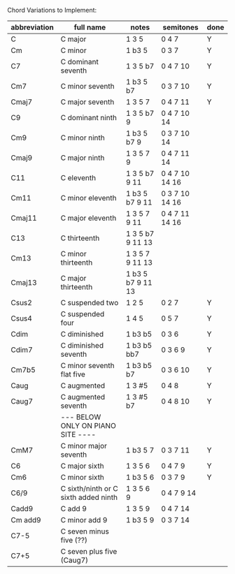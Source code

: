 Chord Variations to Implement:

| abbreviation | full name                            | notes             | semitones      | done |
|--------------|--------------------------------------|-------------------|----------------|------|
| C            | C major                              | 1 3 5             | 0 4 7          | Y    |
| Cm           | C minor                              | 1 b3 5            | 0 3 7          | Y    |
| C7           | C dominant seventh                   | 1 3 5 b7          | 0 4 7 10       | Y    |
| Cm7          | C minor seventh                      | 1 b3 5 b7         | 0 3 7 10       | Y    |
| Cmaj7        | C major seventh                      | 1 3 5 7           | 0 4 7 11       | Y    |
| C9           | C dominant ninth                     | 1 3 5 b7 9        | 0 4 7 10 14    |
| Cm9          | C minor ninth                        | 1 b3 5 b7 9       | 0 3 7 10 14    |
| Cmaj9        | C major ninth                        | 1 3 5 7 9         | 0 4 7 11 14    |
| C11          | C eleventh                           | 1 3 5 b7 9 11     | 0 4 7 10 14 16 |
| Cm11         | C minor eleventh                     | 1 b3 5 b7 9 11    | 0 3 7 10 14 16 |
| Cmaj11       | C major eleventh                     | 1 3 5 7 9 11      | 0 4 7 11 14 16 |
| C13          | C thirteenth                         | 1 3 5 b7 9 11 13  |
| Cm13         | C minor thirteenth                   | 1 3 5 7 9 11 13   |
| Cmaj13       | C major thirteenth                   | 1 b3 5 b7 9 11 13 |
| Csus2        | C suspended two                      | 1 2 5             | 0 2 7          | Y    |
| Csus4        | C suspended four                     | 1 4 5             | 0 5 7          | Y    |
| Cdim         | C diminished                         | 1 b3 b5           | 0 3 6          | Y    |
| Cdim7        | C diminished seventh                 | 1 b3 b5 bb7       | 0 3 6 9        | Y    |
| Cm7b5        | C minor seventh flat five            | 1 b3 b5 b7        | 0 3 6 10       | Y    |
| Caug         | C augmented                          | 1 3 #5            | 0 4 8          | Y    |
| Caug7        | C augmented seventh                  | 1 3 #5 b7         | 0 4 8 10       | Y    |
|              | --- BELOW ONLY ON PIANO SITE ----    |                   |
| CmM7         | C minor major seventh                | 1 b3 5 7          | 0 3 7 11       | Y    |
| C6           | C major sixth                        | 1 3 5 6           | 0 4 7 9        | Y    |
| Cm6          | C minor sixth                        | 1 b3 5 6          | 0 3 7 9        | Y    |
| C6/9         | C sixth/ninth or C sixth added ninth | 1 3 5 6 9         | 0 4 7 9 14     |
| Cadd9        | C add 9                              | 1 3 5 9           | 0 4 7 14       |
| Cm add9      | C minor add 9                        | 1 b3 5 9          | 0 3 7 14       |
| C7-5         | C seven minus five (??)              |
| C7+5         | C seven plus five (Caug7)            |
